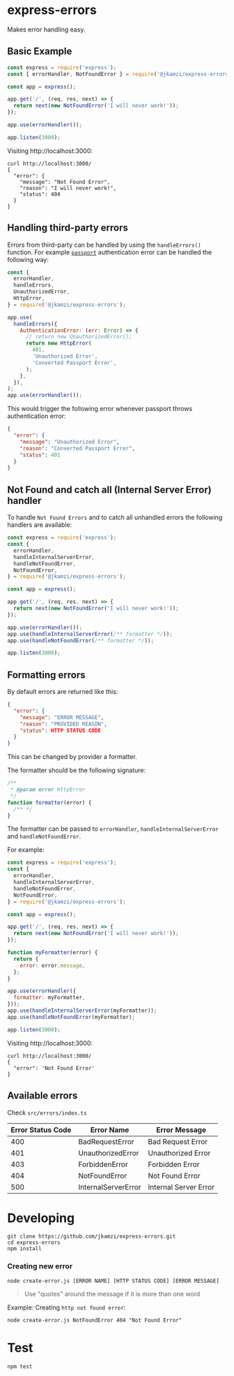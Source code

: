 # express-errors

Makes error handling easy.

## Basic Example

```js
const express = require('express');
const { errorHandler, NotFoundError } = require('@jkamzi/express-errors');

const app = express();

app.get('/', (req, res, next) => {
  return next(new NotFoundError('I will never work!'));
});

app.use(errorHandler());

app.listen(3000);
```

Visiting http://localhost:3000:

```
curl http://localhost:3000/
{
  "error": {
    "message": "Not Found Error",
    "reason": "I will never work!",
    "status": 404
  }
}
```

## Handling third-party errors

Errors from third-party can be handled by using the `handleErrors()` function. For example [`passport`](https://github.com/jaredhanson/passport/blob/master/lib/errors/authenticationerror.js) authentication error can be handled the following way:

```js
const {
  errorHandler,
  handleErrors,
  UnauthorizedError,
  HttpError,
} = require('@jkamzi/express-errors');

app.use(
  handleErrors({
    AuthenticationError: (err: Error) => {
      // return new UnauthorizedError();
      return new HttpError(
        401,
        'Unauthorized Error',
        'Converted Passport Error',
      );
    },
  }),
);
app.use(errorHandler());
```

This would trigger the following error whenever passport throws authentication error:

```json
{
  "error": {
    "message": "Unauthorized Error",
    "reason": "Converted Passport Error",
    "status": 401
  }
}
```

## Not Found and catch all (Internal Server Error) handler

To handle `Not Found Errors` and to catch all unhandled errors the following handlers are available:

```js
const express = require('express');
const {
  errorHandler,
  handleInternalServerError,
  handleNotFoundError,
  NotFoundError,
} = require('@jkamzi/express-errors');

const app = express();

app.get('/', (req, res, next) => {
  return next(new NotFoundError('I will never work!'));
});

app.use(errorHandler());
app.use(handleInternalServerError(/** formatter */));
app.use(handleNotFoundError(/** formatter */));

app.listen(3000);
```

## Formatting errors

By default errors are returned like this:

```json
{
  "error": {
    "message": "ERROR MESSAGE",
    "reason": "PROVIDED REASON",
    "status": HTTP STATUS CODE
  }
}
```

This can be changed by provider a formatter.

The formatter should be the following signature:

```js
/**
 * @param error HttpError
 */
function formatter(error) {
  /** */
}
```

The formatter can be passed to `errorHandler`, `handleInternalServerError` and `handleNotFoundError`.

For example:

```js
const express = require('express');
const {
  errorHandler,
  handleInternalServerError,
  handleNotFoundError,
  NotFoundError,
} = require('@jkamzi/express-errors');

const app = express();

app.get('/', (req, res, next) => {
  return next(new NotFoundError('I will never work!'));
});

function myFormatter(error) {
  return {
    error: error.message,
  };
}

app.use(errorHandler({
  formatter: myFormatter,
}));
app.use(handleInternalServerError(myFormatter));
app.use(handleNotFoundError(myFormatter);

app.listen(3000);
```

Visiting http://localhost:3000:

```
curl http://localhost:3000/
{
  "error": 'Not Found Error'
}
```

## Available errors

Check `src/errors/index.ts`

| Error Status Code | Error Name          | Error Message         |
| ----------------- | ------------------- | --------------------- |
| 400               | BadRequestError     | Bad Request Error     |
| 401               | UnauthorizedError   | Unauthorized Error    |
| 403               | ForbiddenError      | Forbidden Error       |
| 404               | NotFoundError       | Not Found Error       |
| 500               | InternalServerError | Internal Server Error |

# Developing

```
git clone https://github.com/jkamzi/express-errors.git
cd express-errors
npm install
```

### Creating new error

```
node create-error.js [ERROR NAME] [HTTP STATUS CODE] [ERROR MESSAGE]
```

> Use "quotes" around the message if it is more than one word

Example: Creating `http not found error`:

```
node create-error.js NotFoundError 404 "Not Found Error"
```

# Test

```
npm test
```
